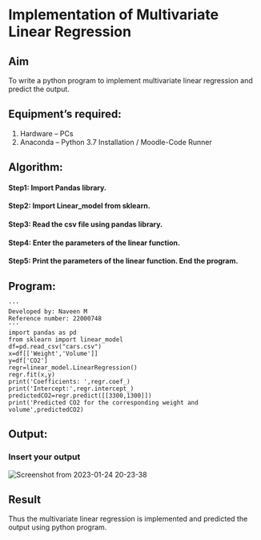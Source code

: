 # Implementation of Multivariate Linear Regression
## Aim
To write a python program to implement multivariate linear regression and predict the output.
## Equipment’s required:
1.	Hardware – PCs
2.	Anaconda – Python 3.7 Installation / Moodle-Code Runner
## Algorithm:
#### Step1: Import Pandas library.

#### Step2: Import Linear_model from sklearn.

#### Step3: Read the csv file using pandas library.

#### Step4: Enter the parameters of the linear function.

#### Step5: Print the parameters of the linear function. End the program.


## Program:
```
'''
Developed by: Naveen M
Reference number: 22000748
'''
import pandas as pd
from sklearn import linear_model
df=pd.read_csv("cars.csv")
x=df[['Weight','Volume']]
y=df['CO2']
regr=linear_model.LinearRegression()
regr.fit(x,y)
print('Coefficients: ',regr.coef_)
print('Intercept:',regr.intercept_)
predictedCO2=regr.predict([[3300,1300]])
print('Predicted CO2 for the corresponding weight and volume',predictedCO2)
```
## Output:

### Insert your output

![Screenshot from 2023-01-24 20-23-38](https://user-images.githubusercontent.com/117974950/214328497-3aeab5f6-c4b8-4487-bbe3-aebd48b55829.png)


## Result
Thus the multivariate linear regression is implemented and predicted the output using python program.
